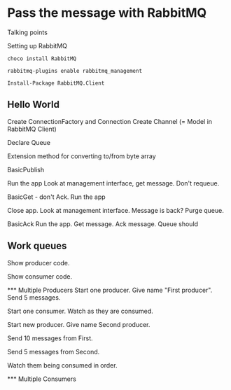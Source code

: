 Pass the message with RabbitMQ
==============================
Talking points

Setting up RabbitMQ

	choco install RabbitMQ

	rabbitmq-plugins enable rabbitmq_management

	Install-Package RabbitMQ.Client


Hello World
-----------
Create ConnectionFactory and Connection
Create Channel (= Model in RabbitMQ Client)

Declare Queue

Extension method for converting to/from byte array

BasicPublish

Run the app
Look at management interface, get message. Don't requeue.

BasicGet - don't Ack.
Run the app

Close app. Look at management interface. Message is back?
Purge queue.

BasicAck
Run the app. Get message. Ack message. Queue should


Work queues
-----------
Show producer code.

Show consumer code. 


*** Multiple Producers
Start one producer. Give name "First producer". Send 5 messages.

Start one consumer. Watch as they are consumed.

Start new producer. Give name Second producer.
 
Send 10 messages from First.

Send 5 messages from Second.

Watch them being consumed in order.

*** Multiple Consumers
